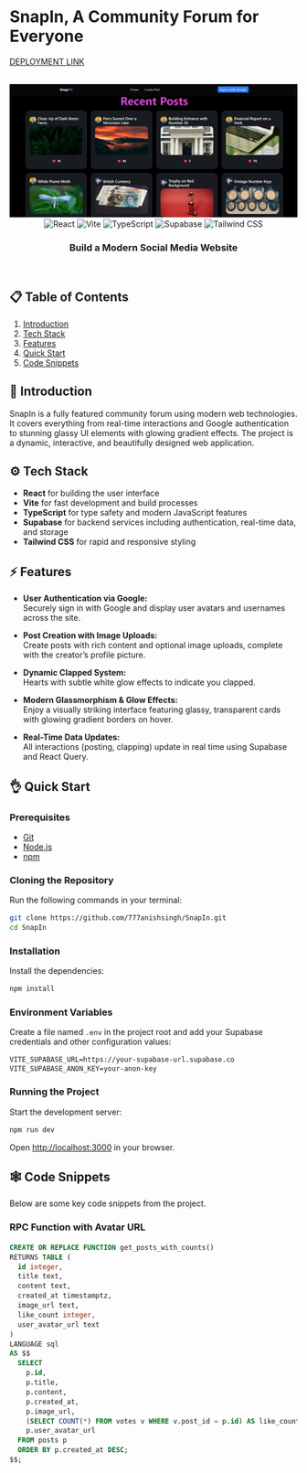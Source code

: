 # SnapIn, A Community Forum for Everyone 
[DEPLOYMENT LINK](https://snap-in.vercel.app/)

<div align="center">
  <br />
    <img src="https://github.com/777anishsingh/SnapIn/blob/main/src/assets/Screenshot%202025-06-23%20215219.png" alt="Project Banner">
  </a>
  <br />
  <div>
    <img src="https://img.shields.io/badge/-React-61DAFB?style=for-the-badge&logo=react&logoColor=black" alt="React" />
    <img src="https://img.shields.io/badge/-Vite-646CFF?style=for-the-badge&logo=vite&logoColor=white" alt="Vite" />
    <img src="https://img.shields.io/badge/-TypeScript-3178C6?style=for-the-badge&logo=typescript&logoColor=white" alt="TypeScript" />
    <img src="https://img.shields.io/badge/-Supabase-3ECF8E?style=for-the-badge&logo=supabase&logoColor=white" alt="Supabase" />
    <img src="https://img.shields.io/badge/-TailwindCSS-06B6D4?style=for-the-badge&logo=tailwindcss&logoColor=white" alt="Tailwind CSS" />
  </div>
  <h3 align="center">Build a Modern Social Media Website</h3>
  <br />
</div>

## 📋 Table of Contents

1. [Introduction](#introduction)
2. [Tech Stack](#tech-stack)
3. [Features](#features)
4. [Quick Start](#quick-start)
5. [Code Snippets](#code-snippets)

## 🚀 Introduction

SnapIn is a fully featured community forum using modern web technologies. It covers everything from real-time interactions and Google authentication to stunning glassy UI elements with glowing gradient effects. The project is a dynamic, interactive, and beautifully designed web application.


## ⚙️ Tech Stack

- **React** for building the user interface
- **Vite** for fast development and build processes
- **TypeScript** for type safety and modern JavaScript features
- **Supabase** for backend services including authentication, real-time data, and storage
- **Tailwind CSS** for rapid and responsive styling

## ⚡️ Features

- **User Authentication via Google:**  
  Securely sign in with Google and display user avatars and usernames across the site.

- **Post Creation with Image Uploads:**  
  Create posts with rich content and optional image uploads, complete with the creator’s profile picture.

- **Dynamic Clapped System:**  
  Hearts with subtle white glow effects to indicate you clapped.

- **Modern Glassmorphism & Glow Effects:**  
  Enjoy a visually striking interface featuring glassy, transparent cards with glowing gradient borders on hover.

- **Real-Time Data Updates:**  
  All interactions (posting, clapping) update in real time using Supabase and React Query.

## 👌 Quick Start

### Prerequisites

- [Git](https://git-scm.com/)
- [Node.js](https://nodejs.org/en/)
- [npm](https://www.npmjs.com/)

### Cloning the Repository

Run the following commands in your terminal:

```bash
git clone https://github.com/777anishsingh/SnapIn.git
cd SnapIn
```

### Installation

Install the dependencies:

```bash
npm install
```

### Environment Variables

Create a file named `.env` in the project root and add your Supabase credentials and other configuration values:

```env
VITE_SUPABASE_URL=https://your-supabase-url.supabase.co
VITE_SUPABASE_ANON_KEY=your-anon-key
```

### Running the Project

Start the development server:

```bash
npm run dev
```

Open [http://localhost:3000](http://localhost:3000) in your browser.

## 🕸️ Code Snippets

Below are some key code snippets from the project.

### RPC Function with Avatar URL

```sql
CREATE OR REPLACE FUNCTION get_posts_with_counts()
RETURNS TABLE (
  id integer,
  title text,
  content text,
  created_at timestamptz,
  image_url text,
  like_count integer,
  user_avatar_url text
)
LANGUAGE sql
AS $$
  SELECT 
    p.id,
    p.title,
    p.content,
    p.created_at,
    p.image_url,
    (SELECT COUNT(*) FROM votes v WHERE v.post_id = p.id) AS like_count,
    p.user_avatar_url
  FROM posts p
  ORDER BY p.created_at DESC;
$$;
```
